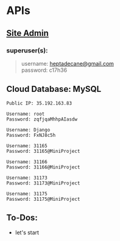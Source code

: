 # APIs
## [Site Admin](http://api.accomple.sockets.live/admin/)
### superuser(s):
>username: heptadecane@gmail.com   
>password: c17h36

## Cloud Database: MySQL
	Public IP: 35.192.163.83
    
    Username: root
    Password: zqfjqaMhhpAIasdw
    
    Username: Django 
    Password: FxNJ8c5h
    
	Username: 31165 
	Password: 31165@MiniProject

	Username: 31166 
	Password: 31166@MiniProject

	Username: 31173 
	Password: 31173@MiniProject

	Username: 31175 
	Password: 31175@MiniProject
	

## To-Dos:
- let's start 

